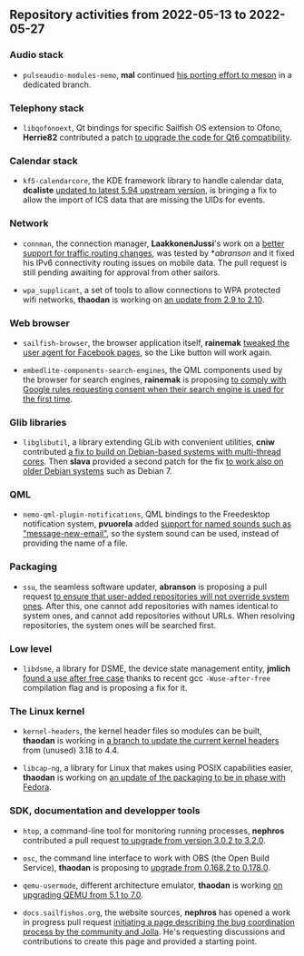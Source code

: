 Repository activities from 2022-05-13 to 2022-05-27
---------------------------------------------------

### Audio stack

* `pulseaudio-modules-nemo`, **mal** continued [his porting effort to meson](https://github.com/sailfishos/pulseaudio-modules-nemo/tree/meson) in a dedicated branch.

### Telephony stack

* `libqofonoext`, Qt bindings for specific Sailfish OS extension to Ofono, **Herrie82** contributed a patch [to upgrade the code for Qt6 compatibility](https://github.com/sailfishos/libqofonoext/pull/2).

### Calendar stack

* `kf5-calendarcore`, the KDE framework library to handle calendar data, **dcaliste** [updated to latest 5.94 upstream version](https://github.com/sailfishos/kf5-calendarcore/pull/13), is bringing a fix to allow the import of ICS data that are missing the UIDs for events.

### Network

* `connman`, the connection manager, **LaakkonenJussi**'s work on a [better support for traffic routing changes](https://github.com/sailfishos/connman/pull/29), was tested by **abranson* and it fixed his IPv6 connectivity routing issues on mobile data. The pull request is still pending awaiting for approval from other sailors.

* `wpa_supplicant`, a set of tools to allow connections to WPA protected wifi networks, **thaodan** is working on [an update from 2.9 to 2.10](https://github.com/sailfishos/wpa_supplicant/commit/ae825b51ffedc44d0f101e42d365beedc9ac6585).

### Web browser

* `sailfish-browser`, the browser application itself, **rainemak** [tweaked the user agent for Facebook pages](https://github.com/sailfishos/sailfish-browser/pull/999), so the Like button will work again.

* `embedlite-components-search-engines`, the QML components used by the browser for search engines, **rainemak** is proposing [to comply with Google rules requesting consent when their search engine is used for the first time](https://github.com/sailfishos/embedlite-components-search-engines/pull/1).

### Glib libraries

* `libglibutil`, a library extending GLib with convenient utilities, **cniw** contributed [a fix to build on Debian-based systems with multi-thread cores](https://github.com/sailfishos/libglibutil/pull/2). Then **slava** provided a second patch for the fix [to work also on older Debian systems](https://github.com/sailfishos/libglibutil/pull/3) such as Debian 7.

### QML

* `nemo-qml-plugin-notifications`, QML bindings to the Freedesktop notification system, **pvuorela** added [support for named sounds such as "message-new-email"](https://github.com/sailfishos/nemo-qml-plugin-notifications/pull/4), so the system sound can be used, instead of providing the name of a file.

### Packaging

* `ssu`, the seamless software updater, **abranson** is proposing a pull request [to ensure that user-added repositories will not override system ones](https://github.com/sailfishos/ssu/pull/10). After this, one cannot add repositories with names identical to system ones, and cannot add repositories without URLs. When resolving repositories, the system ones will be searched first.

### Low level

* `libdsme`, a library for DSME, the device state management entity, **jmlich** [found a use after free case](https://github.com/sailfishos/libdsme/pull/4) thanks to recent gcc `-Wuse-after-free` compilation flag and is proposing a fix for it.

### The Linux kernel

* `kernel-headers`, the kernel header files so modules can be built, **thaodan** is working in [a branch to update the current kernel headers](https://github.com/sailfishos/kernel-headers/tree/update_submodule_patch) from (unused) 3.18 to 4.4.

* `libcap-ng`, a library for Linux that makes using POSIX capabilities easier, **thaodan** is working on [an update of the packaging to be in phase with Fedora](https://github.com/sailfishos/libcap-ng/tree/update_sync_fedora_packaging).

### SDK, documentation and developper tools

* `htop`, a command-line tool for monitoring running processes, **nephros** contributed a pull request [to upgrade from version 3.0.2 to 3.2.0](https://github.com/sailfishos/htop/pull/2).

* `osc`, the command line interface to work with OBS (the Open Build Service), **thaodan** is proposing to [upgrade from 0.168.2 to 0.178.0](https://github.com/sailfishos/osc/pull/1).

* `qemu-usermode`, different architecture emulator, **thaodan** is working [on upgrading QEMU from 5.1 to 7.0](https://github.com/sailfishos/qemu-usermode/tree/update_7_0_0).

* `docs.sailfishos.org`, the website sources, **nephros** has opened a work in progress pull request [initiating a page describing the bug coordination process by the community and Jolla](https://github.com/sailfishos/docs.sailfishos.org/pull/86). He's requesting discussions and contributions to create this page and provided a starting point.

